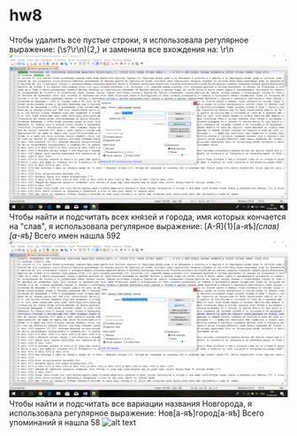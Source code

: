 # hw8
Чтобы удалить все пустые строки, я использовала регулярное выражение: (\s?\r\n){2,} и заменила все вхождения на: \r\n
![вот так](https://github.com/spacemuminsh/hw8/blob/master/gram1.png)
Чтобы найти и подсчитать всех князей и города, имя которых кончается на "слав", я использовала регулярное выражение: [А-Я]{1}[а-яѣ]*(слав)[а-яѣ]* Всего имен нашла 592
![а это так](https://github.com/spacemuminsh/hw8/blob/master/gram2.png)
Чтобы найти и подсчитать все вариации названия Новгорода, я использовала регулярное выражение: Нов[а-яѣ]город[а-яѣ] Всего упоминаний я нашла 58
![alt text](url)

